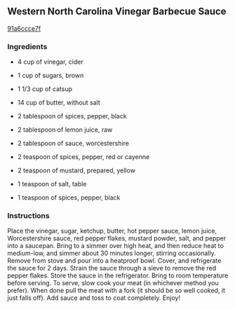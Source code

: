 ## Western North Carolina Vinegar Barbecue Sauce

[91a6ccce7f](http://www.food.com/recipe/western-north-carolina-vinegar-barbecue-sauce-382346)

### Ingredients

 - 4 cup of vinegar, cider

 - 1 cup of sugars, brown

 - 1 1/3 cup of catsup

 - 14 cup of butter, without salt

 - 2 tablespoon of spices, pepper, black

 - 2 tablespoon of lemon juice, raw

 - 2 tablespoon of sauce, worcestershire

 - 2 teaspoon of spices, pepper, red or cayenne

 - 2 teaspoon of mustard, prepared, yellow

 - 1 teaspoon of salt, table

 - 1 teaspoon of spices, pepper, black

### Instructions

Place the vinegar, sugar, ketchup, butter, hot pepper sauce, lemon juice, Worcestershire sauce, red pepper flakes, mustard powder, salt, and pepper into a saucepan. Bring to a simmer over high heat, and then reduce heat to medium-low, and simmer about 30 minutes longer, stirring occasionally. Remove from stove and pour into a heatproof bowl. Cover, and refrigerate the sauce for 2 days. Strain the sauce through a sieve to remove the red pepper flakes. Store the sauce in the refrigerator. Bring to room temperature before serving. To serve, slow cook your meat (in whichever method you prefer). When done pull the meat with a fork (it should be so well cooked, it just falls off). Add sauce and toss to coat completely. Enjoy!